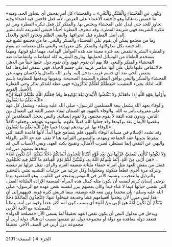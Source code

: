 ------------------------------------------------------------------------

«وَيَنْهى عَنِ الْفَحْشاءِ وَالْمُنْكَرِ وَالْبَغْيِ» .. والفحشاء كل أمر يفحش أي يتجاوز
الحد. ومنه ما خصص به غالباً وهو فاحشة الاعتداء على العرض، لأنه فعل فاحش
فيه اعتداء وفيه تجاوز للحد حتى ليدل على الفحشاء ويختص بها. والمنكر كل
فعل تنكره الفطرة ومن ثم تنكره الشريعة فهي شريعة الفطرة. وقد تنحرف الفطرة
أحياناً فتبقى الشريعة ثابتة تشير إلى أصل الفطرة قبل انحرافها. والبغي
الظلم وتجاوز الحق والعدل.  
وما من مجتمع يمكن أن يقوم على الفحشاء والمنكر والبغي. ما من مجتمع تشيع
فيه الفاحشة بكل مدلولاتها، والمنكر بكل مغرراته، والبغي بكل معقباته، ثم
يقوم..  
والفطرة البشرية تنتفض بعد فترة معينة ضد هذه العوامل الهدامة، مهما تبلغ
قوتها، ومهما يستخدم الطغاة من الوسائل لحمايتها. وتاريخ البشرية كله
انتفاضات وانتفاضات ضد الفحشاء والمنكر والبغي. فلا يهم أن تقوم عهود وأن
تقوم دول عليها حيناً من الدهر، فالانتقاض عليها دليل على أنها عناصر غريبة
على جسم الحياة، فهي تنتفض لطردها، كما ينتفض الحي ضد أي جسم غريب يدخل
إليه. وأمر الله بالعدل والإحسان ونهيه عن الفحشاء والمنكر والبغي يوافق
الفطرة السليمة الصحيحة، ويقويها ويدفعها للمقاومة باسم الله. لذلك يجيء
التعقيب: «يَعِظُكُمْ لَعَلَّكُمْ تَذَكَّرُونَ» فهي عظة للتذكر تذكر وحي الفطرة الأصيل
القويم.  
«وَأَوْفُوا بِعَهْدِ اللَّهِ إِذا عاهَدْتُمْ وَلا تَنْقُضُوا الْأَيْمانَ بَعْدَ تَوْكِيدِها وَقَدْ جَعَلْتُمُ
اللَّهَ عَلَيْكُمْ كَفِيلًا إِنَّ اللَّهَ يَعْلَمُ ما تَفْعَلُونَ» ..  
والوفاء بعهد الله يشمل بيعة المسلمين للرسول- صلى الله عليه وسلم- ويشمل
كل عهد على معروف يأمر به الله. والوفاء بالعهود هو الضمان لبقاء عنصر
الثقة في التعمال بين الناس، وبدون هذه الثقة لا يقوم مجتمع، ولا تقوم
إنسانية. والنص يخجل المتعاهدين أن ينقضوا الأيمان بعد توكيدها وقد جعلوا
الله كفيلاً عليهم، وأشهدوه عهدهم، وجعلوه كافلاً للوفاء بها. ثم يهددهم
تهديدا خفياً «إِنَّ اللَّهَ يَعْلَمُ ما تَفْعَلُونَ» .  
وقد تشدد الإسلام في مسألة الوفاء بالعهود فلم يتسامح فيها أبداً، لأنها
قاعدة الثقة التي ينفرط بدونها عقد الجماعة ويتهدم، والنصوص القرآنية هنا
لا تقف عند حد الأمر بالوفاء والنهي عن النقض إنما تستطرد لضرب الأمثال،
وتقبيح نكث العهد، ونفي الأسباب التي قد يتخذها بعضهم مبررات:  
«وَلا تَكُونُوا كَالَّتِي نَقَضَتْ غَزْلَها مِنْ بَعْدِ قُوَّةٍ أَنْكاثاً تَتَّخِذُونَ أَيْمانَكُمْ دَخَلًا
بَيْنَكُمْ، أَنْ تَكُونَ أُمَّةٌ هِيَ أَرْبى مِنْ أُمَّةٍ. إِنَّما يَبْلُوكُمُ اللَّهُ بِهِ. وَلَيُبَيِّنَنَّ لَكُمْ يَوْمَ
الْقِيامَةِ ما كُنْتُمْ فِيهِ تَخْتَلِفُونَ» .  
فمثل من ينقض العهد مثل امرأة حمقاء ملتاثة ضعيفة العزم والرأي، تفتل غزلها
ثم تنقضه وتتركه مرة أخرى قطعاً منكوثة ومحلولة! وكل جزئية من جزئيات
التشبيه تشي بالتحقير والترذيل والتعجيب. وتشوه الأمر في النفوس وتقبحه في
القلوب. وهو المقصود. وما يرضى إنسان كريم لنفسه أن يكون مثله كمثل هذه
المرأة الضعيفة الإرادة الملتاثة العقل، التي تقضي حياتها فيما لا غناء
فيه! وكان بعضهم يبرر لنفسه نقض عهده مع الرسول- صلى الله عليه وسلم- بأن
محمداً ومن معه قلة ضعيفة، بينما قريش كثرة قوية. فنبههم إلى أن هذا ليس
مبرراً لأن يتخذوا أقسامهم غشاً وخديعة فيتخلوا عنها: «تَتَّخِذُونَ أَيْمانَكُمْ دَخَلًا
بَيْنَكُمْ أَنْ تَكُونَ أُمَّةٌ هِيَ أَرْبى مِنْ أُمَّةٍ» أي بسبب كون أمة أكثر عدداً وقوة من أمة.
وطلباً للمصلحة مع الأمة الأربى.  
ويدخل في مدلول النص أن يكون نقض العهد تحقيقاً لما يسمى الآن «مصلحة
الدولة» فتعقد دولة معاهدة مع دولة أو مجموعة دول، ثم تنقضها بسبب أن هناك
دولة أربى أو مجموعة دول أربى في الصف الآخر، تحقيقا

------------------------------------------------------------------------

الجزء: 4 ¦ الصفحة: 2191
